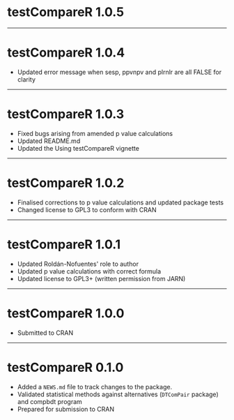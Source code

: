 # testCompareR 1.0.5



---

# testCompareR 1.0.4

* Updated error message when sesp, ppvnpv and plrnlr are all FALSE for clarity

---

# testCompareR 1.0.3

* Fixed bugs arising from amended p value calculations
* Updated README.md
* Updated the Using testCompareR vignette

---

# testCompareR 1.0.2

* Finalised corrections to p value calculations and updated package tests
* Changed license to GPL3 to conform with CRAN

---

# testCompareR 1.0.1

* Updated Roldán-Nofuentes' role to author
* Updated p value calculations with correct formula
* Updated license to GPL3+ (written permission from JARN)

---

# testCompareR 1.0.0

* Submitted to CRAN

---

# testCompareR 0.1.0

* Added a `NEWS.md` file to track changes to the package.
* Validated statistical methods against alternatives (`DTComPair` package) and compbdt program
* Prepared for submission to CRAN
